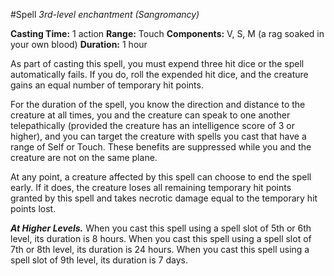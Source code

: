 #Spell
*3rd-level enchantment (Sangromancy)*

**Casting Time:** 1 action
**Range:** Touch
**Components:** V, S, M (a rag soaked in your own blood)
**Duration:** 1 hour

As part of casting this spell, you must expend three hit dice or the spell automatically fails. If you do, roll the expended hit dice, and the creature gains an equal number of temporary hit points.

For the duration of the spell, you know the direction and distance to the creature at all times, you and the creature can speak to one another telepathically (provided the creature has an intelligence score of 3 or higher), and you can target the creature with spells you cast that have a range of Self or Touch. These benefits are suppressed while you and the creature are not on the same plane.

At any point, a creature affected by this spell can choose to end the spell early. If it does, the creature loses all remaining temporary hit points granted by this spell and takes necrotic damage equal to the temporary hit points lost.

***At Higher Levels.*** When you cast this spell using a spell slot of 5th or 6th level, its duration is 8 hours. When you cast this spell using a spell slot of 7th or 8th level, its duration is 24 hours. When you cast this spell using a spell slot of 9th level, its duration is 7 days.